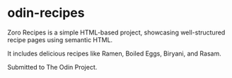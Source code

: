# odin-recipes

Zoro Recipes is a simple HTML-based project, showcasing well-structured recipe pages using semantic HTML. 

It includes delicious recipes like Ramen, Boiled Eggs, Biryani, and Rasam.

Submitted to The Odin Project.